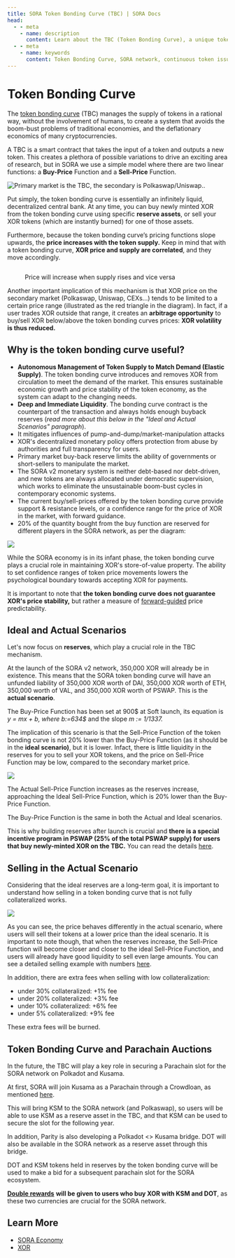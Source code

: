 ```yaml
---
title: SORA Token Bonding Curve (TBC) | SORA Docs
head:
  - - meta
    - name: description
      content: Learn about the TBC (Token Bonding Curve), a unique token model on the SORA network. Discover the features, mechanics, and benefits of the TBC, including its continuous token issuance and bonding curve mechanism. Explore how the TBC fosters liquidity, stability, and community participation within the SORA ecosystem.
  - - meta
    - name: keywords
      content: Token Bonding Curve, SORA network, continuous token issuance, bonding curve mechanism, liquidity, stability, community participation
---
```


# Token Bonding Curve

The [token bonding curve](https://medium.com/coinmonks/token-bonding-curves-explained-7a9332198e0e) (TBC) manages the supply of tokens in a rational way, without the involvement of humans, to create a system that avoids the boom-bust problems of traditional economies, and the deflationary economics of many cryptocurrencies.

A TBC is a smart contract that takes the input of a token and outputs a new token. This creates a plethora of possible variations to drive an exciting area of research, but in SORA we use a simple model where there are two linear functions: a **Buy-Price** Function and a **Sell-Price** Function.

![Primary market is the TBC, the secondary is Polkaswap/Uniswap..](<.gitbook/assets/tbc(2).png>)

Put simply, the token bonding curve is essentially an infinitely liquid, decentralized central bank. At any time, you can buy newly minted XOR from the token bonding curve using specific **reserve assets**, or sell your XOR tokens (which are instantly burned) for one of those assets.

Furthermore, because the token bonding curve’s pricing functions slope upwards, the **price increases with the token supply.** Keep in mind that with a token bonding curve, **XOR price and supply are correlated**, and they move accordingly.

<figure><img src=".gitbook/assets/xor-supply-correct.png" alt=""><figcaption><p>Price will increase when supply rises and vice versa</p></figcaption></figure>

Another important implication of this mechanism is that XOR price on the secondary market (Polkaswap, Uniswap, CEXs...) tends to be limited to a certain price range (illustrated as the red triangle in the diagram). In fact, if a user trades XOR outside that range, it creates an **arbitrage opportunity** to buy/sell XOR below/above the token bonding curves prices: **XOR volatility is thus reduced.**

## Why is the token bonding curve useful?

- **Autonomous Management of Token Supply to Match Demand (Elastic Supply)**. The token bonding curve introduces and removes XOR from circulation to meet the demand of the market. This ensures sustainable economic growth and price stability of the token economy, as the system can adapt to the changing needs.
- **Deep and Immediate Liquidity**. The bonding curve contract is the counterpart of the transaction and always holds enough buyback reserves (_read more about this below in the "Ideal and Actual Scenarios" paragraph_).
- It mitigates influences of pump-and-dump/market-manipulation attacks
- XOR's decentralized monetary policy offers protection from abuse by authorities and full transparency for users.
- Primary market buy-back reserve limits the ability of governments or short-sellers to manipulate the market.
- The SORA v2 monetary system is neither debt-based nor debt-driven, and new tokens are always allocated under democratic supervision, which works to eliminate the unsustainable boom-bust cycles in contemporary economic systems.
- The current buy/sell-prices offered by the token bonding curve provide support & resistance levels, or a confidence range for the price of XOR in the market, with forward guidance.
- 20% of the quantity bought from the buy function are reserved for different players in the SORA network, as per the diagram:

![](<.gitbook/assets/tbc(4).png>)

While the SORA economy is in its infant phase, the token bonding curve plays a crucial role in maintaining XOR's store-of-value property. The ability to set confidence ranges of token price movements lowers the psychological boundary towards accepting XOR for payments.

It is important to note that **the token bonding curve does not guarantee XOR's price stability,** but rather a measure of [forward-guided](https://www.ecb.europa.eu/explainers/tell-me/html/what-is-forward_guidance.en.html) price predictability.

## Ideal and Actual Scenarios

Let's now focus on **reserves**, which play a crucial role in the TBC mechanism.

At the launch of the SORA v2 network, 350,000 XOR will already be in existence. This means that the SORA token bonding curve will have an unfunded liability of 350,000 XOR worth of DAI, 350,000 XOR worth of ETH, 350,000 worth of VAL, and 350,000 XOR worth of PSWAP. This is the **actual scenario**.

The Buy-Price Function has been set at 900$ at Soft launch, its equation is _y = mx + b, where b:=634$_ and the slope _m := 1/1337._

The implication of this scenario is that the Sell-Price Function of the token bonding curve is not 20% lower than the Buy-Price Function (as it should be in the **ideal scenario)**, but it is lower. Infact, there is little liquidity in the reserves for you to sell your XOR tokens, and the price on Sell-Price Function may be low, compared to the secondary market price.

![](<.gitbook/assets/tbc(1).png>)

The Actual Sell-Price Function increases as the reserves increase, approaching the Ideal Sell-Price Function, which is 20% lower than the Buy-Price Function.

The Buy-Price Function is the same in both the Actual and Ideal scenarios.

This is why building reserves after launch is crucial and **there is a special incentive program in PSWAP (25% of the total PSWAP supply) for users that buy newly-minted XOR on the TBC.** You can read the details [here](https://medium.com/polkaswap/pswap-rewards-part-2-the-sora-token-bonding-curve-70fab4c3f1b8).

## Selling in the Actual Scenario

Considering that the ideal reserves are a long-term goal, it is important to understand how selling in a token bonding curve that is not fully collateralized works.

![](.gitbook/assets/tbc.png)

As you can see, the price behaves differently in the actual scenario, where users will sell their tokens at a lower price than the ideal scenario. It is important to note though, that when the reserves increase, the Sell-Price function will become closer and closer to the ideal Sell-Price Function, and users will already have good liquidity to sell even large amounts. You can see a detailed selling example with numbers [here](https://medium.com/polkaswap/pswap-rewards-part-2-the-sora-token-bonding-curve-70fab4c3f1b8).

In addition, there are extra fees when selling with low collateralization:

- under 30% collateralized: +1% fee
- under 20% collateralized: +3% fee
- under 10% collateralized: +6% fee
- under 5% collateralized: +9% fee

These extra fees will be burned.

## Token Bonding Curve and Parachain Auctions

In the future, the TBC will play a key role in securing a Parachain slot for the SORA network on Polkadot and Kusama.

At first, SORA will join Kusama as a Parachain through a Crowdloan, as mentioned [here](https://medium.com/sora-xor/the-sora-network-kusama-parachain-auction-5a6fe3a5f35f?source=user_profile---------0-------------------------------).

This will bring KSM to the SORA network (and Polkaswap), so users will be able to use KSM as a reserve asset in the TBC, and that KSM can be used to secure the slot for the following year.

In addition, Parity is also developing a Polkadot <> Kusama bridge. DOT will also be available in the SORA network as a reserve asset through this bridge.

DOT and KSM tokens held in reserves by the token bonding curve will be used to make a bid for a subsequent parachain slot for the SORA ecosystem.

[**Double rewards**](https://medium.com/polkaswap/pswap-rewards-part-2-the-sora-token-bonding-curve-70fab4c3f1b8) **will be given to users who buy XOR with KSM and DOT**, as these two currencies are crucial for the SORA network.

## Learn More

- [SORA Economy](/sora-economy.md)
- [XOR](/xor.md)
